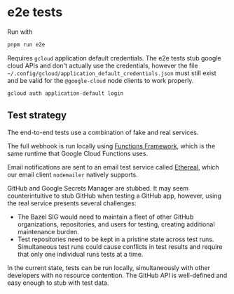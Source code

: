 # e2e tests

Run with

```bash
pnpm run e2e
```

Requires `gcloud` application default credentials. The e2e tests stub google cloud APIs and
don't actually use the credentials, however the file `~/.config/gcloud/application_default_credentials.json`
must still exist and be valid for the `@google-cloud` node clients to work properly.

```bash
gcloud auth application-default login
```

## Test strategy

The end-to-end tests use a combination of fake and real services.

The full webhook is run locally using [Functions Framework](https://cloud.google.com/functions/docs/functions-framework), which is the same runtime that Google Cloud Functions uses.

Email notifications are sent to an email test service called [Ethereal](https://ethereal.email/), which our email client `nodemailer` natively supports.

GitHub and Google Secrets Manager are stubbed. It may seem counterintuitive to stub GitHub when testing a GitHub app, however, using the real service presents several challenges:

- The Bazel SIG would need to maintain a fleet of other GitHub organizations, repositories, and users for testing, creating additional maintenance burden.
- Test repositories need to be kept in a pristine state across test runs. Simultaneous test runs could cause conflicts in test results and require that only one individual runs tests at a time.

In the current state, tests can be run locally, simultaneously with other developers with no resource contention. The GitHub API is well-defined and easy enough to stub with test data.

